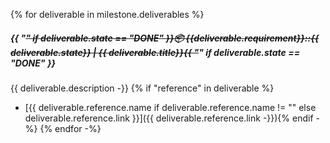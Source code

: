 {% for deliverable in milestone.deliverables %}
##### {{ "~~" if deliverable.state == "DONE" }}📦 **{{deliverable.requirement}}::{{ deliverable.state}}** | {{ deliverable.title}}{{ "~~" if deliverable.state == "DONE" }}
{{ deliverable.description -}}
{% if "reference" in deliverable %}
- [{{ deliverable.reference.name if deliverable.reference.name != "" else deliverable.reference.link }}]({{ deliverable.reference.link -}}){% endif -%}
{% endfor -%}